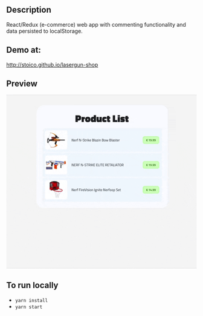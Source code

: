 ## Description

React/Redux (e-commerce) web app with commenting functionality and data persisted to localStorage.

## Demo at: 
http://stoico.github.io/lasergun-shop

## Preview

<div style="text-align:center"><img src="webapp.gif" /></div>


## To run locally

- `yarn install`
- `yarn start`

